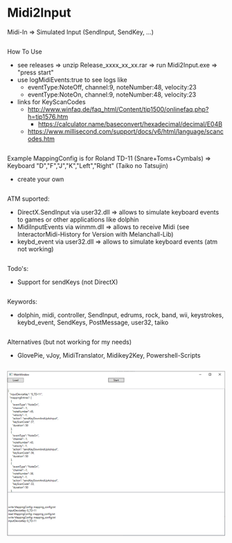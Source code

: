 # Midi2Input
Midi-In => Simulated Input (SendInput, SendKey, ...)
<pre>
</pre>
How To Use
* see releases => unzip Release_xxxx_xx_xx.rar => run Midi2Input.exe => "press start"
* use logMidiEvents:true to see logs like
  * eventType:NoteOff, channel:9, noteNumber:48, velocity:23
  * eventType:NoteOn, channel:9, noteNumber:48, velocity:23
* links for KeyScanCodes
  * http://www.winfaq.de/faq_html/Content/tip1500/onlinefaq.php?h=tip1576.htm
    * https://calculator.name/baseconvert/hexadecimal/decimal/E04B
  * https://www.millisecond.com/support/docs/v6/html/language/scancodes.htm
<pre>
</pre>
Example MappingConfig is for Roland TD-11 (Snare+Toms+Cymbals) => Keyboard "D","F","J","K","Left","Right" (Taiko no Tatsujin)
* create your own
<pre>
</pre>
ATM suported:
* DirectX.SendInput via user32.dll => allows to simulate keyboard events to games or other applications like dolphin
* MidiInputEvents via winmm.dll => allows to receive Midi (see InteractorMidi-History for Version with Melanchall-Lib)
* keybd_event via user32.dll => allows to simulate keyboard events (atm not working)
<pre>
</pre>
Todo's:
* Support for sendKeys (not DirectX)
<pre>
</pre>
Keywords:
* dolphin, midi, controller, SendInput, edrums, rock, band, wii, keystrokes, keybd_event, SendKeys, PostMessage, user32, taiko
<pre>
</pre>
Alternatives (but not working for my needs)
* GlovePie, vJoy, MidiTranslator, Midikey2Key, Powershell-Scripts
<pre>
</pre>
![Screenshot](Midi2Input.png)
